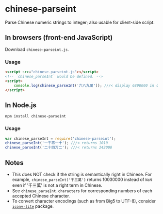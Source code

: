 # chinese-parseint
Parse Chinese numeric strings to integer; also usable for client-side script.

## In browsers (front-end JavaScript)
Download `chinese-parseint.js`.
### Usage
```html
<script src="chinese-parseint.js"></script>
<!-- `chinese_parseInt` would be defined. -->
<script>
    console.log(chinese_parseInt('六八九萬')); ///< display 6890000 in console.
</script>
```

## In Node.js
`npm install chinese-parseint`
### Usage
```javascript
var chinese_parseInt = require('chinese-parseint');
chinese_parseInt('一千零一十'); ///< returns 1010
chinese_parseInt('二十四万二'); ///< returns 242000
```

## Notes
* This does NOT check if the string is semantically right in Chinese. For example, `chinese_parseInt('千三萬')` returns 10030000 instead of `NaN` even if '千三萬' is not a right term in Chinese.
* See `chinese_parseInt.characters` for corresponding numbers of each accepted Chinese character.
* To convert character encodings (such as from Big5 to UTF-8), consider [`iconv-lite`](https://www.npmjs.com/package/iconv-lite) package.
